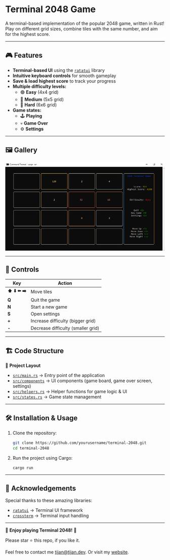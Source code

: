 # Terminal 2048 Game

A terminal-based implementation of the popular 2048 game, written in Rust! Play on different grid sizes, combine tiles with the same number, and aim for the highest score.

---

## 🎮 Features

- **Terminal-based UI** using the [`ratatui`](https://github.com/ratatui/ratatui) library
- **Intuitive keyboard controls** for smooth gameplay
- **Save & load highest score** to track your progress
- **Multiple difficulty levels:**
  - 🟢 **Easy** (4x4 grid)
  - 🔵 **Medium** (5x5 grid)
  - 🔴 **Hard** (6x6 grid)
- **Game states:**
  - 🕹️ **Playing**
  - 💀 **Game Over**
  - ⚙️ **Settings**

---

## 🖼 Gallery

![Game Screenshot](./assets/screenshot.png)

---

## 🎯 Controls

| Key | Action |
|-----|--------|
| **⬆️ ⬇️ ⬅️ ➡️** | Move tiles |
| **Q** | Quit the game |
| **N** | Start a new game |
| **S** | Open settings |
| **+** | Increase difficulty (bigger grid) |
| **-** | Decrease difficulty (smaller grid) |

---

## 🏗 Code Structure

📂 **Project Layout**

- [`src/main.rs`](src/main.rs) → Entry point of the application
- [`src/components`](src/components) → UI components (game board, game over screen, settings)
- [`src/helpers.rs`](src/helpers.rs) → Helper functions for game logic & UI
- [`src/states.rs`](src/states.rs) → Game state management

---

## 🛠 Installation & Usage

1. Clone the repository:
   ```sh
   git clone https://github.com/yourusername/terminal-2048.git
   cd terminal-2048
   ```
2. Run the project using Cargo:
   ```sh
   cargo run
   ```


---

## 🙌 Acknowledgements

Special thanks to these amazing libraries:

- [`ratatui`](https://github.com/ratatui/ratatui) → Terminal UI framework
- [`crossterm`](https://github.com/crossterm-rs/crossterm) → Terminal input handling

---

🎲 **Enjoy playing Terminal 2048!** 🚀



Please star ⭐ this repo, if you like it.


Feel free to contact me [tijan@tijan.dev](mailto:tijan@tijan.dev). Or visit my [website](https://tijan.dev/).